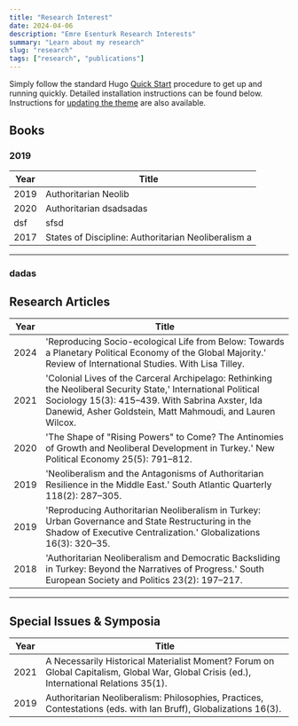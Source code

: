 ```yaml
---
title: "Research Interest"
date: 2024-04-06
description: "Emre Esenturk Research Interests"
summary: "Learn about my research"
slug: "research"
tags: ["research", "publications"]
---
```


Simply follow the standard Hugo [Quick Start](https://gohugo.io/getting-started/quick-start/) procedure to get up and running quickly. Detailed installation instructions can be found below. Instructions for [updating the theme](#installing-updates) are also available.

## Books

### 2019

| Year | Title                          |
|--------------------------|--------------------|
| 2019 | Authoritarian Neolib        |
| 2020 | Authoritarian dsadsadas       |
| dsf |sfsd |
| 2017 | States of Discipline: Authoritarian Neoliberalism a |

<hr class="bold-line">

### dadas

## Research Articles

| Year | Title                                                                                                         |
|------|---------------------------------------------------------------------------------------------------------------|
| 2024 | 'Reproducing Socio-ecological Life from Below: Towards a Planetary Political Economy of the Global Majority.' Review of International Studies. With Lisa Tilley. |
| 2021 | 'Colonial Lives of the Carceral Archipelago: Rethinking the Neoliberal Security State,' International Political Sociology 15(3): 415–439. With Sabrina Axster, Ida Danewid, Asher Goldstein, Matt Mahmoudi, and Lauren Wilcox. |
| 2020 | 'The Shape of "Rising Powers" to Come? The Antinomies of Growth and Neoliberal Development in Turkey.' New Political Economy 25(5): 791–812. |
| 2019 | 'Neoliberalism and the Antagonisms of Authoritarian Resilience in the Middle East.' South Atlantic Quarterly 118(2): 287–305. |
| 2019 | 'Reproducing Authoritarian Neoliberalism in Turkey: Urban Governance and State Restructuring in the Shadow of Executive Centralization.' Globalizations 16(3): 320–35. |
| 2018 | 'Authoritarian Neoliberalism and Democratic Backsliding in Turkey: Beyond the Narratives of Progress.' South European Society and Politics 23(2): 197–217. |

<hr class="thin-line">

## Special Issues & Symposia

| Year | Title                                                                                                         |
|------|---------------------------------------------------------------------------------------------------------------|
| 2021 | A Necessarily Historical Materialist Moment? Forum on Global Capitalism, Global War, Global Crisis (ed.), International Relations 35(1). |
| 2019 | Authoritarian Neoliberalism: Philosophies, Practices, Contestations (eds. with Ian Bruff), Globalizations 16(3). |
